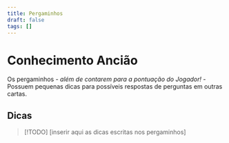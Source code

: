 ```yaml
---
title: Pergaminhos
draft: false
tags: []
---
```

# Conhecimento Ancião
Os pergaminhos - _além de contarem para a pontuação do Jogador!_ - Possuem pequenas dicas para possíveis respostas de perguntas em outras cartas.  

## Dicas

>[!TODO]
>\[inserir aqui as dicas escritas nos pergaminhos]